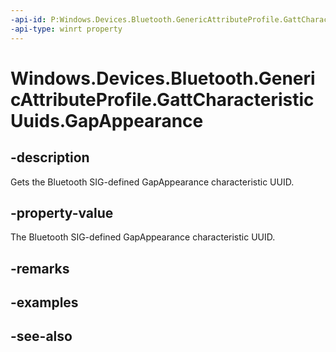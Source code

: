 ```yaml
---
-api-id: P:Windows.Devices.Bluetooth.GenericAttributeProfile.GattCharacteristicUuids.GapAppearance
-api-type: winrt property
---
```


<!-- Property syntax
public System.Guid GapAppearance { get; }
-->

# Windows.Devices.Bluetooth.GenericAttributeProfile.GattCharacteristicUuids.GapAppearance

## -description
Gets the Bluetooth SIG-defined GapAppearance characteristic UUID.

## -property-value
The Bluetooth SIG-defined GapAppearance characteristic UUID.

## -remarks

## -examples

## -see-also
